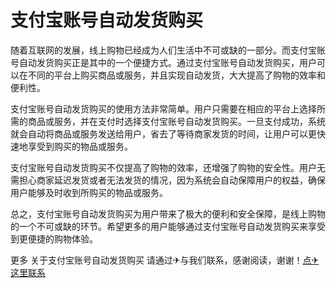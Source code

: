 # 支付宝账号自动发货购买

随着互联网的发展，线上购物已经成为人们生活中不可或缺的一部分。而支付宝账号自动发货购买正是其中的一个便捷方式。通过支付宝账号自动发货购买，用户可以在不同的平台上购买商品或服务，并且实现自动发货，大大提高了购物的效率和便利性。

支付宝账号自动发货购买的使用方法非常简单。用户只需要在相应的平台上选择所需的商品或服务，并在支付时选择支付宝账号自动发货购买。一旦支付成功，系统就会自动将商品或服务发送给用户，省去了等待商家发货的时间，让用户可以更快速地享受到购买的物品或服务。

支付宝账号自动发货购买不仅提高了购物的效率，还增强了购物的安全性。用户无需担心商家延迟发货或者无法发货的情况，因为系统会自动保障用户的权益，确保用户能够及时收到所购买的物品或服务。

总之，支付宝账号自动发货购买为用户带来了极大的便利和安全保障，是线上购物的一个不可或缺的环节。希望更多的用户能够通过支付宝账号自动发货购买来享受到更便捷的购物体验。

更多 关于支付宝账号自动发货购买 请通过✈与我们联系，感谢阅读，谢谢！[点✈这里联系](https://d.k02.cc)